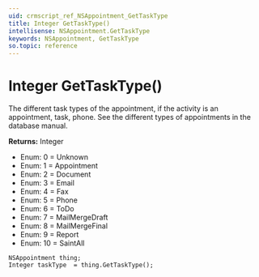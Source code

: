 ```yaml
---
uid: crmscript_ref_NSAppointment_GetTaskType
title: Integer GetTaskType()
intellisense: NSAppointment.GetTaskType
keywords: NSAppointment, GetTaskType
so.topic: reference
---
```


# Integer GetTaskType()

The different task types of the appointment, if the activity is an appointment, task, phone. See the different types of appointments in the database manual.

**Returns:** Integer

* Enum: 0 = Unknown 
* Enum: 1 = Appointment 
* Enum: 2 = Document 
* Enum: 3 = Email 
* Enum: 4 = Fax 
* Enum: 5 = Phone 
* Enum: 6 = ToDo 
* Enum: 7 = MailMergeDraft 
* Enum: 8 = MailMergeFinal 
* Enum: 9 = Report 
* Enum: 10 = SaintAll 

```crmscript
NSAppointment thing;
Integer taskType  = thing.GetTaskType();
```

